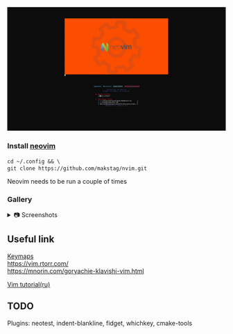 <div align="center">
    <img src="doc/images/startup.gif" style="margin: auto"/>
</div>  


### Install [neovim](doc/install_neovim.md) 
```ssh
cd ~/.config && \
git clone https://github.com/makstag/nvim.git
```
Neovim needs to be run a couple of times  

### Gallery  

<details>
<summary>
📷 Screenshots
</summary>
<div align="center">
    <img align="center" width="49%" src="doc/images/neovim.jpg" style="margin: auto"/> <img align="center" width="49%"  src="doc/images/ide.jpg" style="margin: auto"/>
    <img align="center" width="49%" src="doc/images/description.jpg" style="margin: auto"/> <img align="center" width="49%"  src="doc/images/keymaps.jpg" style="margin: auto"/>
    <img align="center" width="49%" src="doc/images/lazygit.jpg" style="margin: auto"/> <img align="center" width="49%"  src="doc/images/lsp.jpg" style="margin: auto"/>
</div>  
</details>

## Useful link  

[Keymaps](doc/keymaps.txt)  
https://vim.rtorr.com/  
https://mnorin.com/goryachie-klavishi-vim.html  

[Vim tutorial(ru)](https://www.youtube.com/playlist?list=PL8hRAtHSjAgZv7WFVDvQzzU-WoL-7jZGJ)  

## TODO  
Plugins: neotest, indent-blankline, fidget, whichkey, cmake-tools  
